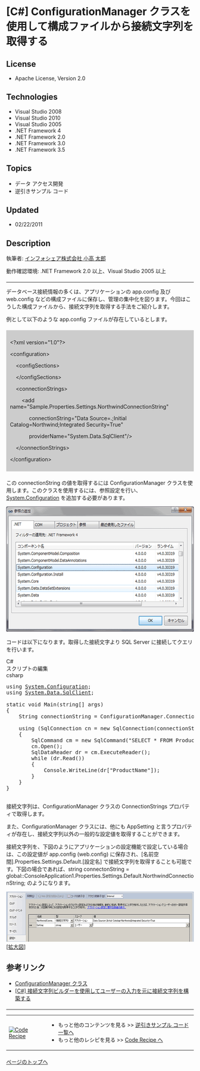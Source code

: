 # [C#] ConfigurationManager クラスを使用して構成ファイルから接続文字列を取得する
## License
- Apache License, Version 2.0
## Technologies
- Visual Studio 2008
- Visual Studio 2010
- Visual Studio 2005
- .NET Framework 4
- .NET Framework 2.0
- .NET Framework 3.0
- .NET Framework 3.5
## Topics
- データ アクセス開発
- 逆引きサンプル コード
## Updated
- 02/22/2011
## Description

<p>執筆者: <a href="http://msdn.microsoft.com/ja-jp/gg585574#kodaka" target="_blank">
インフォシェア株式会社 小高 太郎</a></p>
<p>動作確認環境:&nbsp;.NET Framework 2.0 以上、Visual Studio 2005 以上</p>
<hr style="clear:both; margin-bottom:8px; margin-top:20px">
<p>データベース接続情報の多くは、アプリケーションの app.config 及び web.config などの構成ファイルに保存し、管理の集中化を図ります。今回はこうした構成ファイルから、接続文字列を取得する手法をご紹介します。</p>
<p>例として以下のような app.config ファイルが存在しているとします。</p>
<div style="margin:20px 0px; padding:10px; background-color:#cccccc">
<div>
<div>
<p>&lt;?xml version=&quot;1.0&quot;?&gt;</p>
<p>&lt;configuration&gt;</p>
<p>&nbsp;&nbsp;&nbsp; &lt;configSections&gt;</p>
<p>&nbsp;&nbsp;&nbsp; &lt;/configSections&gt;</p>
<p>&nbsp;&nbsp;&nbsp; &lt;connectionStrings&gt;</p>
<p>&nbsp;&nbsp;&nbsp;&nbsp;&nbsp;&nbsp;&nbsp; &lt;add name=&quot;Sample.Properties.Settings.NorthwindConnectionString&quot;</p>
<p>&nbsp;&nbsp;&nbsp;&nbsp;&nbsp;&nbsp;&nbsp;&nbsp;&nbsp;&nbsp;&nbsp;&nbsp; connectionString=&quot;Data Source=.;Initial Catalog=Northwind;Integrated Security=True&quot;</p>
<p>&nbsp;&nbsp;&nbsp;&nbsp;&nbsp;&nbsp;&nbsp;&nbsp;&nbsp;&nbsp;&nbsp;&nbsp; providerName=&quot;System.Data.SqlClient&quot;/&gt;</p>
<p>&nbsp;&nbsp;&nbsp; &lt;/connectionStrings&gt;</p>
<p>&lt;/configuration&gt;</p>
</div>
</div>
</div>
<p>この connectionString の値を取得するには ConfigurationManager クラスを使用します。このクラスを使用するには、参照設定を行い、<a class="libraryLink" href="http://msdn.microsoft.com/ja-JP/library/System.Configuration.aspx" target="_blank" title="Auto generated link to System.Configuration">System.Configuration</a> を追加する必要があります。</p>
<p><img src="18597-image001.gif" alt="図 1" width="580" height="335"></p>
<p>コードは以下になります。取得した接続文字より SQL Server に接続してクエリを行います。</p>
<div>
<div class="scriptcode">
<div class="pluginEditHolder" pluginCommand="mceScriptCode">
<div class="title"><span>C#</span></div>
<div class="pluginEditHolderLink">スクリプトの編集</div>
<span class="hidden">csharp</span>

<div class="preview">
<pre class="csharp"><span class="cs__keyword">using</span>&nbsp;<a class="libraryLink" href="http://msdn.microsoft.com/ja-JP/library/System.Configuration.aspx" target="_blank" title="Auto generated link to System.Configuration">System.Configuration</a>;&nbsp;
<span class="cs__keyword">using</span>&nbsp;<a class="libraryLink" href="http://msdn.microsoft.com/ja-JP/library/System.Data.SqlClient.aspx" target="_blank" title="Auto generated link to System.Data.SqlClient">System.Data.SqlClient</a>;&nbsp;
&nbsp;
<span class="cs__keyword">static</span>&nbsp;<span class="cs__keyword">void</span>&nbsp;Main(<span class="cs__keyword">string</span>[]&nbsp;args)&nbsp;
{&nbsp;
&nbsp;&nbsp;&nbsp;&nbsp;String&nbsp;connectionString&nbsp;=&nbsp;ConfigurationManager.ConnectionStrings[<span class="cs__string">&quot;Sample.Properties.Settings.NorthwindConnectionString&quot;</span>].ConnectionString;&nbsp;
&nbsp;
&nbsp;&nbsp;&nbsp;&nbsp;<span class="cs__keyword">using</span>&nbsp;(SqlConnection&nbsp;cn&nbsp;=&nbsp;<span class="cs__keyword">new</span>&nbsp;SqlConnection(connectionString))&nbsp;
&nbsp;&nbsp;&nbsp;&nbsp;{&nbsp;
&nbsp;&nbsp;&nbsp;&nbsp;&nbsp;&nbsp;&nbsp;&nbsp;SqlCommand&nbsp;cm&nbsp;=&nbsp;<span class="cs__keyword">new</span>&nbsp;SqlCommand(<span class="cs__string">&quot;SELECT&nbsp;*&nbsp;FROM&nbsp;Products&quot;</span>,&nbsp;cn);&nbsp;
&nbsp;&nbsp;&nbsp;&nbsp;&nbsp;&nbsp;&nbsp;&nbsp;cn.Open();&nbsp;
&nbsp;&nbsp;&nbsp;&nbsp;&nbsp;&nbsp;&nbsp;&nbsp;SqlDataReader&nbsp;dr&nbsp;=&nbsp;cm.ExecuteReader();&nbsp;
&nbsp;&nbsp;&nbsp;&nbsp;&nbsp;&nbsp;&nbsp;&nbsp;<span class="cs__keyword">while</span>&nbsp;(dr.Read())&nbsp;
&nbsp;&nbsp;&nbsp;&nbsp;&nbsp;&nbsp;&nbsp;&nbsp;{&nbsp;
&nbsp;&nbsp;&nbsp;&nbsp;&nbsp;&nbsp;&nbsp;&nbsp;&nbsp;&nbsp;&nbsp;&nbsp;Console.WriteLine(dr[<span class="cs__string">&quot;ProductName&quot;</span>]);&nbsp;
&nbsp;&nbsp;&nbsp;&nbsp;&nbsp;&nbsp;&nbsp;&nbsp;}&nbsp;
&nbsp;&nbsp;&nbsp;&nbsp;}&nbsp;
}&nbsp;
&nbsp;
</pre>
</div>
</div>
</div>
</div>
<p>接続文字列は、ConfigurationManager クラスの ConnectionStrings プロパティで取得します。</p>
<p>また、ConfigurationManager クラスには、他にも AppSetting と言うプロパティが存在し、接続文字列以外の一般的な設定値を取得することができます。</p>
<p class="1">接続文字列を、下図のようにアプリケーションの設定機能で設定している場合は、この設定値が app.config (web.config) に保存され、[名前空間].Properties.Settings.Default.[設定名] で接続文字列を取得することも可能です。下図の場合であれば、string connectonString = global::ConsoleApplication1.Properties.Settings.Default.NorthwindConnectionString;
 のようになります。</p>
<p><img src="18598-image002.gif" alt="図 2" width="580" height="134"><br>
[<a href="http://msdn.microsoft.com/gg585574.DataAccess-howto-e6f5fe59(ja-jp,MSDN.10).jpg" target="_blank">拡大図</a>]</p>
<h2 style="margin-top:30px">参考リンク</h2>
<ul>
<li><a href="http://msdn.microsoft.com/ja-jp/library/system.configuration.configurationmanager(v=VS.80).aspx" target="_blank">ConfigurationManager クラス</a>
</li><li><a href="http://code.msdn.microsoft.com/DataAccess-howto-621a456a">[C#] 接続文字列ビルダーを使用してユーザーの入力を元に接続文字列を構築する</a>
</li></ul>
<hr style="clear:both; margin-bottom:8px; margin-top:20px">
<table>
<tbody>
<tr>
<td><a href="http://msdn.microsoft.com/ja-jp/samplecode.recipe"><img src="-ff950935.coderecipe_180x70%28ja-jp,msdn.10%29.jpg" border="0" alt="Code Recipe" width="180" height="70" style="margin-top:3px"></a></td>
<td>
<ul>
<li>もっと他のコンテンツを見る &gt;&gt; <a href="http://msdn.microsoft.com/ja-jp/ff363212" target="_blank">
逆引きサンプル コード一覧へ</a> </li><li>もっと他のレシピを見る &gt;&gt; <a href="http://msdn.microsoft.com/ja-jp/samplecode.recipe">
Code Recipe へ</a> </li></ul>
</td>
</tr>
</tbody>
</table>
<p style="margin-top:20px"><a href="#top"><img src="-top.gif" border="0" alt="">ページのトップへ</a></p>

